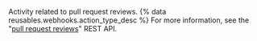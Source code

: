 Activity related to pull request reviews. {% data reusables.webhooks.action_type_desc %} For more information, see the "[pull request reviews](/rest/reference/pulls#reviews)" REST API.
